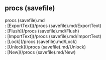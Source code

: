 ## procs (savefile)    
procs (savefile).md    
:   [ExportText](/procs (savefile).md/ExportText)    
:   [Flush](/procs (savefile).md/Flush)    
:   [ImportText](/procs (savefile).md/ImportText)    
:   [Lock](/procs (savefile).md/Lock)    
:   [Unlock](/procs (savefile).md/Unlock)    
:   [New](/procs (savefile).md/New)  
